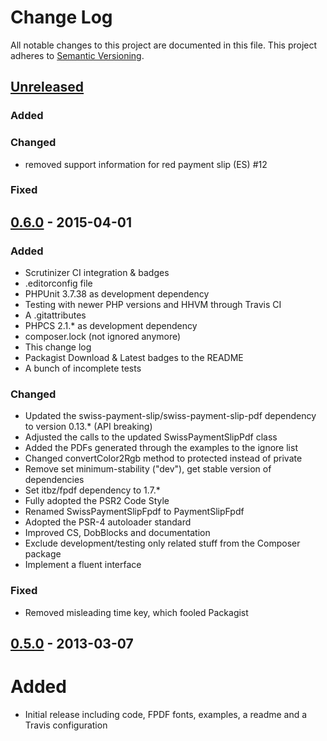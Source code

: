 # Change Log
All notable changes to this project are documented in this file.
This project adheres to [Semantic Versioning](http://semver.org/).

## [Unreleased](https://github.com/ravage84/SwissPaymentSlipFpdf/compare/0.6.0...master)
### Added

### Changed
- removed support information for red payment slip (ES) #12

### Fixed

## [0.6.0](https://github.com/ravage84/SwissPaymentSlipFpdf/releases/tag/0.6.0) - 2015-04-01
### Added
- Scrutinizer CI integration & badges
- .editorconfig file
- PHPUnit 3.7.38 as development dependency
- Testing with newer PHP versions and HHVM through Travis CI
- A .gitattributes
- PHPCS 2.1.* as development dependency
- composer.lock (not ignored anymore)
- This change log
- Packagist Download & Latest badges to the README
- A bunch of incomplete tests

### Changed
- Updated the swiss-payment-slip/swiss-payment-slip-pdf dependency to version 0.13.* (API breaking)
- Adjusted the calls to the updated SwissPaymentSlipPdf class
- Added the PDFs generated through the examples to the ignore list
- Changed convertColor2Rgb method to protected instead of private
- Remove set minimum-stability ("dev"), get stable version of dependencies
- Set itbz/fpdf dependency to 1.7.*
- Fully adopted the PSR2 Code Style
- Renamed SwissPaymentSlipFpdf to PaymentSlipFpdf
- Adopted the PSR-4 autoloader standard
- Improved CS, DobBlocks and documentation
- Exclude development/testing only related stuff from the Composer package
- Implement a fluent interface

### Fixed
- Removed misleading time key, which fooled Packagist

## [0.5.0](https://github.com/ravage84/SwissPaymentSlipFpdf/releases/tag/0.5.0) - 2013-03-07
# Added
- Initial release including code, FPDF fonts, examples, a readme and a Travis configuration
